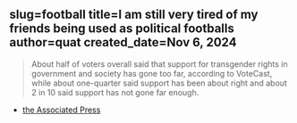 slug=football
title=I am still very tired of my friends being used as political footballs
author=quat
created_date=Nov 6, 2024
---

> About half of voters overall said that support for transgender rights in government and society has gone too far, according to VoteCast, while about one-quarter said support has been about right and about 2 in 10 said support has not gone far enough.

- [the Associated Press](https://apnews.com/live/trump-harris-election-updates-11-5-2024#00000192-ffbf-dc56-a39e-ffbf5c030000)